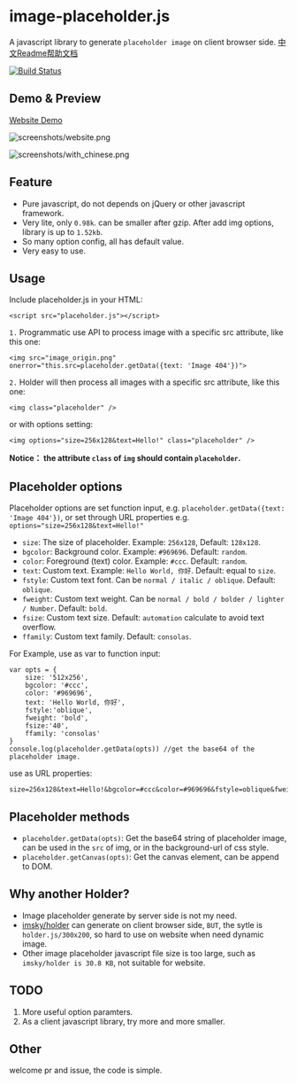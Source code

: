 # image-placeholder.js

A javascript library to generate `placeholder image` on client browser side. [中文Readme帮助文档](README-zh.md)

[![Build Status](https://travis-ci.org/hustcc/placeholder.js.svg?branch=master)](https://travis-ci.org/hustcc/placeholder.js)

## Demo & Preview

[Website Demo](http://github.atool.org/placeholder.js.html)

![screenshots/website.png](https://raw.githubusercontent.com/hustcc/placeholder.js/master/screenshots/website.png)

![screenshots/with_chinese.png](https://raw.githubusercontent.com/hustcc/placeholder.js/master/screenshots/with_chinese.png)


## Feature

 - Pure javascript, do not depends on jQuery or other javascript framework.
 - Very lite, only `0.98k`. can be smaller after gzip. After add img options, library is up to `1.52kb`.
 - So many option config, all has default value.
 - Very easy to use.


## Usage

Include placeholder.js in your HTML:

	<script src="placeholder.js"></script>

`1.` Programmatic use API to process image with a specific src attribute, like this one:

	<img src="image_origin.png" onerror="this.src=placeholder.getData({text: 'Image 404'})">

`2.` Holder will then process all images with a specific src attribute, like this one:
	
	<img class="placeholder" />

or with options setting:

    <img options="size=256x128&text=Hello!" class="placeholder" />

**Notice： the attribute `class` of `img` should contain `placeholder`.**

## Placeholder options

Placeholder options are set function input,  e.g. `placeholder.getData({text: 'Image 404'})`, or set through URL properties e.g. `options="size=256x128&text=Hello!"`

* `size`: The size of placeholder. Example: `256x128`, Default: `128x128`.
* `bgcolor`: Background color. Example: `#969696`. Default: `random`.
* `color`: Foreground (text) color. Example: `#ccc`. Default: `random`.
* `text`: Custom text. Example: `Hello World, 你好`. Default: equal to `size`.
* `fstyle`: Custom text font. Can be `normal / italic / oblique`. Default: `oblique`.
* `fweight`: Custom text weight. Can be `normal / bold / bolder / lighter / Number`. Default: `bold`.
* `fsize`: Custom text size. Default: `automation` calculate to avoid text overflow.
* `ffamily`: Custom text family. Default: `consolas`.

For Example, use as var to function input:

	var opts = {
      	size: '512x256',
		bgcolor: '#ccc', 
		color: '#969696',
		text: 'Hello World, 你好',
    	fstyle:'oblique',
		fweight: 'bold',
    	fsize:'40',
		ffamily: 'consolas'
    }
	console.log(placeholder.getData(opts)) //get the base64 of the placeholder image.

use as URL properties:
	
	size=256x128&text=Hello!&bgcolor=#ccc&color=#969696&fstyle=oblique&fweight=bold&fsize=40&ffamily=consolas
	

## Placeholder methods

* `placeholder.getData(opts)`: Get the base64 string of placeholder image, can be used in the `src` of img, or in the background-url of css style.
* `placeholder.getCanvas(opts)`: Get the canvas element, can be append to DOM.


## Why another Holder?

 - Image placeholder generate by server side is not my need.
 - [imsky/holder](https://github.com/imsky/holder) can generate on client browser side, `BUT`, the sytle is `holder.js/300x200`, so hard to use on website when need dynamic image.
 - Other image placeholder javascript file size is too large, such as `imsky/holder is 30.8 KB`, not suitable for website.


## TODO

1. More useful option paramters.
2. As a client javascript library, try more and more smaller.


## Other

welcome pr and issue, the code is simple.
